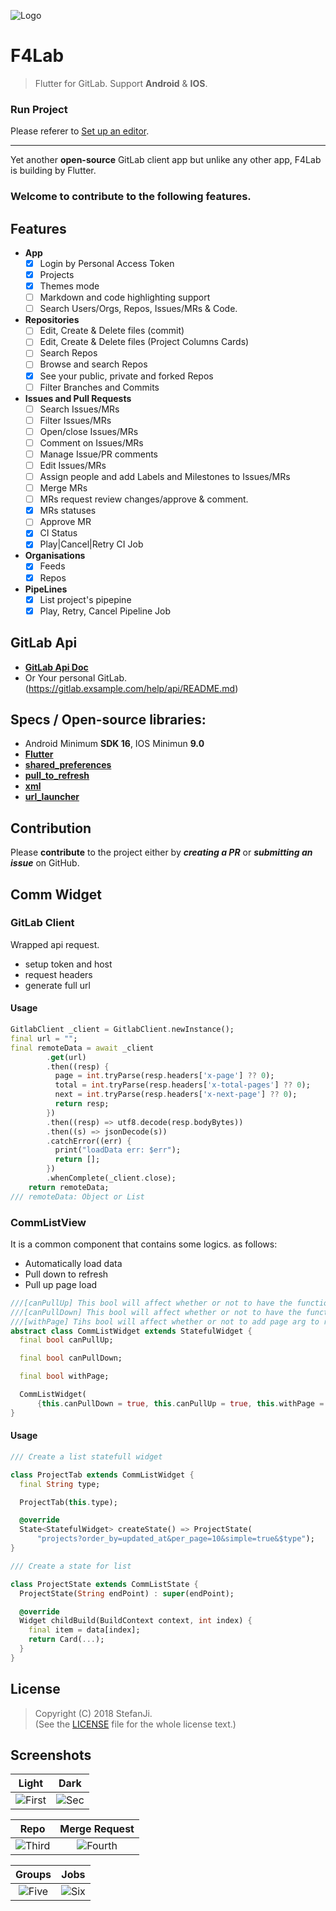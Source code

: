 ![Logo](./art/logo.png)

# F4Lab

> Flutter for GitLab. Support **Android** & **IOS**.


### Run Project

Please referer to [Set up an editor](https://flutter.io/docs/get-started/editor).

---

Yet another **open-source** GitLab client app but unlike any other app, F4Lab is building by Flutter.  

### Welcome to contribute to the following features.

## Features  
- **App**
  - [x] Login by Personal Access Token
  - [x] Projects
  - [x] Themes mode
  - [ ] Markdown and code highlighting support
  - [ ] Search Users/Orgs, Repos, Issues/MRs & Code.
- **Repositories**
  - [ ] Edit, Create & Delete files (commit)
  - [ ] Edit, Create & Delete files (Project Columns Cards)
  - [ ] Search Repos
  - [ ] Browse and search Repos
  - [x] See your public, private and forked Repos
  - [ ] Filter Branches and Commits
- **Issues and Pull Requests**
  - [ ] Search Issues/MRs
  - [ ] Filter Issues/MRs
  - [ ] Open/close Issues/MRs
  - [ ] Comment on Issues/MRs
  - [ ] Manage Issue/PR comments
  - [ ] Edit Issues/MRs
  - [ ] Assign people and add Labels and Milestones to Issues/MRs
  - [ ] Merge MRs
  - [ ] MRs request review changes/approve & comment.
  - [x] MRs statuses
  - [ ] Approve MR
  - [x] CI Status
  - [x] Play|Cancel|Retry CI Job
- **Organisations**
    - [x] Feeds
    - [x] Repos
- **PipeLines**
    - [x] List project's pipepine
    - [x] Play, Retry, Cancel Pipeline Job

## GitLab Api

- [**GitLab Api Doc**](https://gitlab.com/help/api/README.md)
- Or Your personal GitLab.(https://gitlab.exsample.com/help/api/README.md)

## Specs / Open-source libraries:

- Android Minimum **SDK 16**, IOS Minimun **9.0**
- [**Flutter**](https://github.com/flutter/flutter)
- [**shared_preferences**](https://pub.dartlang.org/packages/shared_preferences)
- [**pull_to_refresh**](https://pub.dartlang.org/packages/pull_to_refresh)
- [**xml**](https://pub.dartlang.org/packages/xml)
- [**url_launcher**](https://pub.dartlang.org/packages/url_launcher)

## Contribution

Please **contribute** to the  project either by **_creating a PR_** or **_submitting an issue_** on GitHub.  

## Comm Widget

### GitLab Client

Wrapped api request.

- setup token and host
- request headers
- generate full url

#### Usage

```dart
GitlabClient _client = GitlabClient.newInstance();
final url = "";
final remoteData = await _client
        .get(url)
        .then((resp) {
          page = int.tryParse(resp.headers['x-page'] ?? 0);
          total = int.tryParse(resp.headers['x-total-pages'] ?? 0);
          next = int.tryParse(resp.headers['x-next-page'] ?? 0);
          return resp;
        })
        .then((resp) => utf8.decode(resp.bodyBytes))
        .then((s) => jsonDecode(s))
        .catchError((err) {
          print("loadData err: $err");
          return [];
        })
        .whenComplete(_client.close);
    return remoteData;
/// remoteData: Object or List
```

### CommListView

It is a common component that contains some logics. as follows:

- Automatically load data
- Pull down to refresh
- Pull up page load

```dart
///[canPullUp] This bool will affect whether or not to have the function of drop-up load
///[canPullDown] This bool will affect whether or not to have the function of drop-down refresh
///[withPage] Tihs bool will affect whether or not to add page arg to request url
abstract class CommListWidget extends StatefulWidget {
  final bool canPullUp;

  final bool canPullDown;

  final bool withPage;

  CommListWidget(
      {this.canPullDown = true, this.canPullUp = true, this.withPage = true});
}
```

#### Usage

```dart
/// Create a list statefull widget

class ProjectTab extends CommListWidget {
  final String type;

  ProjectTab(this.type);

  @override
  State<StatefulWidget> createState() => ProjectState(
      "projects?order_by=updated_at&per_page=10&simple=true&$type");
}

/// Create a state for list

class ProjectState extends CommListState {
  ProjectState(String endPoint) : super(endPoint);

  @override
  Widget childBuild(BuildContext context, int index) {
    final item = data[index];
    return Card(...);
  }
}

```

## License

> Copyright (C) 2018 StefanJi.  
> (See the [LICENSE](./LICENSE) file for the whole license text.)

## Screenshots

| Light | Dark |
|:-:|:-:|
| ![First](./art/flutter_gitlab_nav_light.png) | ![Sec](./art/flutter_gitlab_nav.png) |

| Repo | Merge Request |
|:-:|:-:|
| ![Third](./art/flutter_gitlab_project.png) | ![Fourth](./art/flutter_gitlab_mr.png) |

|Groups|Jobs|
|:-:|:-:|
|![Five](./art/flutter_gitlab_groups.png)|![Six](./art/flutter_gitlab_jobs.png)|
